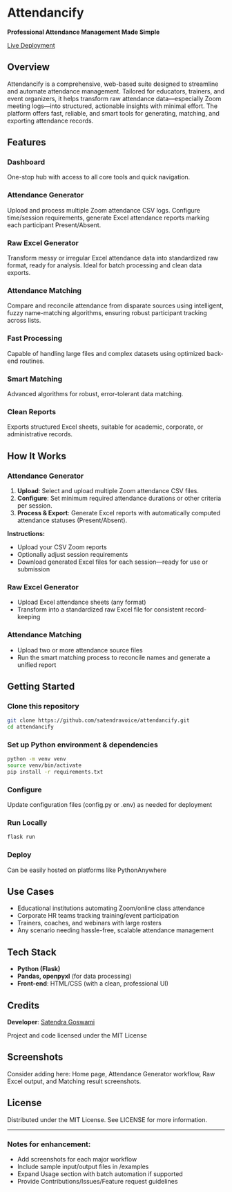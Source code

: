 # Attendancify

**Professional Attendance Management Made Simple**

[Live Deployment](https://aiattendance.pythonanywhere.com/)

## Overview

Attendancify is a comprehensive, web-based suite designed to streamline and automate attendance management. Tailored for educators, trainers, and event organizers, it helps transform raw attendance data—especially Zoom meeting logs—into structured, actionable insights with minimal effort. The platform offers fast, reliable, and smart tools for generating, matching, and exporting attendance records.

## Features

### Dashboard
One-stop hub with access to all core tools and quick navigation.

### Attendance Generator
Upload and process multiple Zoom attendance CSV logs. Configure time/session requirements, generate Excel attendance reports marking each participant Present/Absent.

### Raw Excel Generator
Transform messy or irregular Excel attendance data into standardized raw format, ready for analysis. Ideal for batch processing and clean data exports.

### Attendance Matching
Compare and reconcile attendance from disparate sources using intelligent, fuzzy name-matching algorithms, ensuring robust participant tracking across lists.

### Fast Processing
Capable of handling large files and complex datasets using optimized back-end routines.

### Smart Matching
Advanced algorithms for robust, error-tolerant data matching.

### Clean Reports
Exports structured Excel sheets, suitable for academic, corporate, or administrative records.

## How It Works

### Attendance Generator
1. **Upload**: Select and upload multiple Zoom attendance CSV files.
2. **Configure**: Set minimum required attendance durations or other criteria per session.
3. **Process & Export**: Generate Excel reports with automatically computed attendance statuses (Present/Absent).

**Instructions:**
- Upload your CSV Zoom reports
- Optionally adjust session requirements
- Download generated Excel files for each session—ready for use or submission

### Raw Excel Generator
- Upload Excel attendance sheets (any format)
- Transform into a standardized raw Excel file for consistent record-keeping

### Attendance Matching
- Upload two or more attendance source files
- Run the smart matching process to reconcile names and generate a unified report

## Getting Started

### Clone this repository
```bash
git clone https://github.com/satendravoice/attendancify.git
cd attendancify
```

### Set up Python environment & dependencies
```bash
python -m venv venv
source venv/bin/activate
pip install -r requirements.txt
```

### Configure
Update configuration files (config.py or .env) as needed for deployment

### Run Locally
```bash
flask run
```

### Deploy
Can be easily hosted on platforms like PythonAnywhere

## Use Cases

- Educational institutions automating Zoom/online class attendance
- Corporate HR teams tracking training/event participation
- Trainers, coaches, and webinars with large rosters
- Any scenario needing hassle-free, scalable attendance management

## Tech Stack

- **Python (Flask)**
- **Pandas, openpyxl** (for data processing)
- **Front-end**: HTML/CSS (with a clean, professional UI)

## Credits

**Developer**: [Satendra Goswami](https://www.instagram.com/satendragoswamii/)

Project and code licensed under the MIT License

## Screenshots

Consider adding here: Home page, Attendance Generator workflow, Raw Excel output, and Matching result screenshots.

## License

Distributed under the MIT License. See LICENSE for more information.

---

### Notes for enhancement:
- Add screenshots for each major workflow
- Include sample input/output files in /examples
- Expand Usage section with batch automation if supported
- Provide Contributions/Issues/Feature request guidelines
